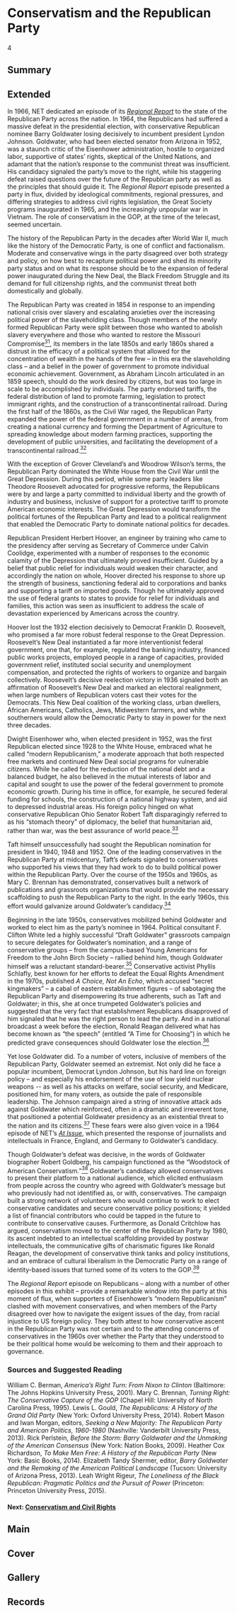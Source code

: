 # Conservatism and the Republican Party

4

## Summary

## Extended

In 1966, NET dedicated an episode of its [*Regional Report*](/catalog/cpb-aacip_512-8s4jm24805) to the state of the Republican Party across the nation. In 1964, the Republicans had suffered a massive defeat in the presidential election, with conservative Republican nominee Barry Goldwater losing decisively to incumbent president Lyndon Johnson. Goldwater, who had been elected senator from Arizona in 1952, was a staunch critic of the Eisenhower administration, hostile to organized labor, supportive of states’ rights, skeptical of the United Nations, and adamant that the nation’s response to the communist threat was insufficient. His candidacy signaled the party’s move to the right, while his staggering defeat raised questions over the future of the Republican party as well as the principles that should guide it. The *Regional Report* episode presented a party in flux, divided by ideological commitments, regional pressures, and differing strategies to address civil rights legislation, the Great Society programs inaugurated in 1965, and the increasingly unpopular war in Vietnam. The role of conservatism in the GOP, at the time of the telecast, seemed uncertain.

The history of the Republican Party in the decades after World War II, much like the history of the Democratic Party, is one of conflict and factionalism. Moderate and conservative wings in the party disagreed over both strategy and policy, on how best to recapture political power and shed its minority party status and on what its response should be to the expansion of federal power inaugurated during the New Deal, the Black Freedom Struggle and its demand for full citizenship rights, and the communist threat both domestically and globally.

The Republican Party was created in 1854 in response to an impending national crisis over slavery and escalating anxieties over the increasing political power of the slaveholding class. Though members of the newly formed Republican Party were split between those who wanted to abolish slavery everywhere and those who wanted to restore the Missouri Compromise[<sup>31</sup>](/exhibits/conservatism/notes#31), its members in the late 1850s and early 1860s shared a distrust in the efficacy of a political system that allowed for the concentration of wealth in the hands of the few – in this era the slaveholding class – and a belief in the power of government to promote individual economic achievement. Government, as Abraham Lincoln articulated in an 1859 speech, should do the work desired by citizens, but was too large in scale to be accomplished by individuals. The party endorsed tariffs, the federal distribution of land to promote farming, legislation to protect immigrant rights, and the construction of a transcontinental railroad. During the first half of the 1860s, as the Civil War raged, the Republican Party expanded the power of the federal government in a number of arenas, from creating a national currency and forming the Department of Agriculture to spreading knowledge about modern farming practices, supporting the development of public universities, and facilitating the development of a transcontinental railroad.[<sup>32</sup>](/exhibits/conservatism/notes#32)

With the exception of Grover Cleveland’s and Woodrow Wilson’s terms, the Republican Party dominated the White House from the Civil War until the Great Depression. During this period, while some party leaders like Theodore Roosevelt advocated for progressive reforms, the Republicans were by and large a party committed to individual liberty and the growth of industry and business, inclusive of support for a protective tariff to promote American economic interests. The Great Depression would transform the political fortunes of the Republican Party and lead to a political realignment that enabled the Democratic Party to dominate national politics for decades.

Republican President Herbert Hoover, an engineer by training who came to the presidency after serving as Secretary of Commerce under Calvin Coolidge, experimented with a number of responses to the economic calamity of the Depression that ultimately proved insufficient. Guided by a belief that public relief for individuals would weaken their character, and accordingly the nation on whole, Hoover directed his response to shore up the strength of business, sanctioning federal aid to corporations and banks and supporting a tariff on imported goods. Though he ultimately approved the use of federal grants to states to provide for relief for individuals and families, this action was seen as insufficient to address the scale of devastation experienced by Americans across the country.

Hoover lost the 1932 election decisively to Democrat Franklin D. Roosevelt, who promised a far more robust federal response to the Great Depression. Roosevelt’s New Deal instantiated a far more interventionist federal government, one that, for example, regulated the banking industry, financed public works projects, employed people in a range of capacities, provided government relief, instituted social security and unemployment compensation, and protected the rights of workers to organize and bargain collectively. Roosevelt’s decisive reelection victory in 1936 signaled both an affirmation of Roosevelt’s New Deal and marked an electoral realignment, when large numbers of Republican voters cast their votes for the Democrats. This New Deal coalition of the working class, urban dwellers, African Americans, Catholics, Jews, Midwestern farmers, and white southerners would allow the Democratic Party to stay in power for the next three decades.

Dwight Eisenhower who, when elected president in 1952, was the first Republican elected since 1928 to the White House, embraced what he called “modern Republicanism,” a moderate approach that both respected free markets and continued New Deal social programs for vulnerable citizens. While he called for the reduction of the national debt and a balanced budget, he also believed in the mutual interests of labor and capital and sought to use the power of the federal government to promote economic growth. During his time in office, for example, he secured federal funding for schools, the construction of a national highway system, and aid to depressed industrial areas. His foreign policy hinged on what conservative Republican Ohio Senator Robert Taft disparagingly referred to as his “stomach theory” of diplomacy, the belief that humanitarian aid, rather than war, was the best assurance of world peace.[<sup>33</sup>](/exhibits/conservatism/notes#33)

Taft himself unsuccessfully had sought the Republican nomination for president in 1940, 1948 and 1952. One of the leading conservatives in the Republican Party at midcentury, Taft’s defeats signaled to conservatives who supported his views that they had work to do to build political power within the Republican Party. Over the course of the 1950s and 1960s, as Mary C. Brennan has demonstrated, conservatives built a network of publications and grassroots organizations that would provide the necessary scaffolding to push the Republican Party to the right. In the early 1960s, this effort would galvanize around Goldwater’s candidacy.[<sup>34</sup>](/exhibits/conservatism/notes#34)

Beginning in the late 1950s, conservatives mobilized behind Goldwater and worked to elect him as the party’s nominee in 1964. Political consultant F. Clifton White led a highly successful “Draft Goldwater” grassroots campaign to secure delegates for Goldwater’s nomination, and a range of conservative groups – from the campus-based Young Americans for Freedom to the John Birch Society – rallied behind him, though Goldwater himself was a reluctant standard-bearer.[<sup>35</sup>](/exhibits/conservatism/notes#35) Conservative activist Phyllis Schlafly, best known for her efforts to defeat the Equal Rights Amendment in the 1970s, published *A Choice, Not An Echo*, which accused “secret kingmakers” – a cabal of eastern establishment figures – of sabotaging the Republican Party and disempowering its true adherents, such as Taft and Goldwater; in this, she at once trumpeted Goldwater’s policies and suggested that the very fact that establishment Republicans disapproved of him signaled that he was the right person to lead the party. And in a national broadcast a week before the election, Ronald Reagan delivered what has become known as “the speech” (entitled “A Time for Choosing”) in which he predicted grave consequences should Goldwater lose the election.[<sup>36</sup>](/exhibits/conservatism/notes#36)

Yet lose Goldwater did. To a number of voters, inclusive of members of the Republican Party, Goldwater seemed an extremist. Not only did he face a popular incumbent, Democrat Lyndon Johnson, but his hard line on foreign policy – and especially his endorsement of the use of low yield nuclear weapons -- as well as his attacks on welfare, social security, and Medicare, positioned him, for many voters, as outside the pale of responsible leadership. The Johnson campaign aired a string of innovative attack ads against Goldwater which reinforced, often in a dramatic and irreverent tone, that positioned a potential Goldwater presidency as an existential threat to the nation and its citizens.[<sup>37</sup>](/exhibits/conservatism/notes#37) These fears were also given voice in a 1964 episode of NET’s [*At Issue*](/catalog/cpb-aacip_512-154dn40k91), which presented the response of journalists and intellectuals in France, England, and Germany to Goldwater’s candidacy.

Though Goldwater’s defeat was decisive, in the words of Goldwater biographer Robert Goldberg, his campaign functioned as the “Woodstock of American Conservatism.”[<sup>38</sup>](/exhibits/conservatism/notes#38) Goldwater’s candidacy allowed conservatives to present their platform to a national audience, which elicited enthusiasm from people across the country who agreed with Goldwater’s message but who previously had not identified as, or with, conservatives. The campaign built a strong network of volunteers who would continue to work to elect conservative candidates and secure conservative policy positions; it yielded a list of financial contributors who could be tapped in the future to contribute to conservative causes. Furthermore, as Donald Critchlow has argued, conservatism moved to the center of the Republican Party by 1980, its ascent indebted to an intellectual scaffolding provided by postwar intellectuals, the communicative gifts of charismatic figures like Ronald Reagan, the development of conservative think tanks and policy institutions, and an embrace of cultural liberalism in the Democratic Party on a range of identity-based issues that turned some of its voters to the GOP.[<sup>39</sup>](/exhibits/conservatism/notes#39)

The *Regional Report* episode on Republicans – along with a number of other episodes in this exhibit – provide a remarkable window into the party at this moment of flux, when supporters of Eisenhower’s “modern Republicanism” clashed with movement conservatives, and when members of the Party disagreed over how to navigate the exigent issues of the day, from racial injustice to US foreign policy. They both attest to how conservative ascent in the Republican Party was not certain and to the attending concerns of conservatives in the 1960s over whether the Party that they understood to be their political home would be welcoming to them and their approach to governance.

### Sources and Suggested Reading
William C. Berman, *America’s Right Turn: From Nixon to Clinton* (Baltimore: The Johns
Hopkins University Press, 2001).
Mary C. Brennan, *Turning Right: The Conservative Capture of the GOP* (Chapel Hill:
	University of North Carolina Press, 1995).
Lewis L. Gould, *The Republicans: A History of the Grand Old Party* (New York: Oxford
	University Press, 2014).
Robert Mason and Iwan Morgan, editors, *Seeking a New Majority: The Republican Party and
American Politics, 1960-1980* (Nashville: Vanderbilt University Press, 2013).
Rick Perlstein, *Before the Storm: Barry Goldwater and the Unmaking of the American
	Consensus* (New York: Nation Books, 2009).
Heather Cox Richardson, *To Make Men Free: A History of the Republican Party* (New York:
 Basic Books, 2014).
Elizabeth Tandy Shermer, editor, *Barry Goldwater and the Remaking of the American Political
	Landscape* (Tucson: University of Arizona Press, 2013).
Leah Wright Rigeur, *The Loneliness of the Black Republican: Pragmatic Politics and the Pursuit
	of Power* (Princeton: Princeton University Press, 2015).

#### Next: [Conservatism and Civil Rights](/exhibits/conservatism/conservatism-civil-rights)

## Main

## Cover

## Gallery

## Records
